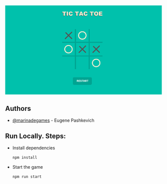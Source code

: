 ![Logo](./src/assets/images/show.png)

## Authors

- [@marinadegames](https://www.github.com/marinadegames) - Eugene Pashkevich

## Run Locally. Steps:

* Install dependencies
  ```bash
  npm install
  ```

* Start the game

  ```bash
  npm run start
  ```

